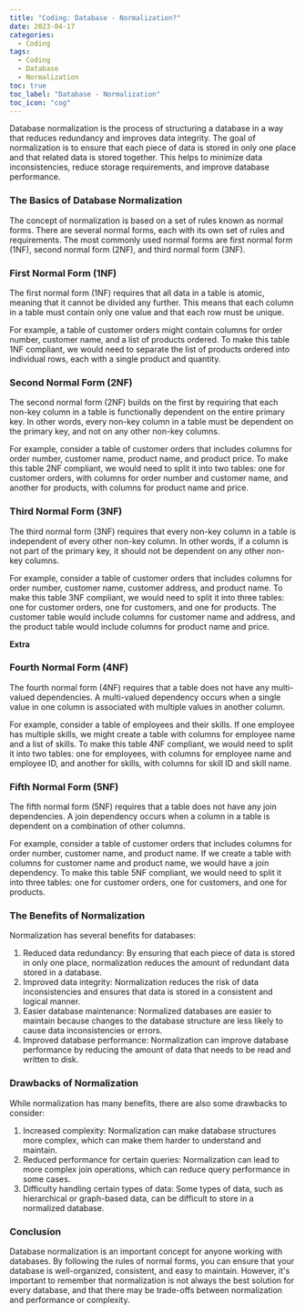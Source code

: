 ```yaml
---
title: "Coding: Database - Normalization?"
date: 2023-04-17
categories:
  - Coding
tags:
  - Coding
  - Database
  - Normalization
toc: true
toc_label: "Database - Normalization"
toc_icon: "cog"
---
```

Database normalization is the process of structuring a database in a way that reduces redundancy and improves data integrity. The goal of normalization is to ensure that each piece of data is stored in only one place and that related data is stored together. This helps to minimize data inconsistencies, reduce storage requirements, and improve database performance.

### The Basics of Database Normalization
The concept of normalization is based on a set of rules known as normal forms. There are several normal forms, each with its own set of rules and requirements. The most commonly used normal forms are first normal form (1NF), second normal form (2NF), and third normal form (3NF).

### First Normal Form (1NF)
The first normal form (1NF) requires that all data in a table is atomic, meaning that it cannot be divided any further. This means that each column in a table must contain only one value and that each row must be unique.

For example, a table of customer orders might contain columns for order number, customer name, and a list of products ordered. To make this table 1NF compliant, we would need to separate the list of products ordered into individual rows, each with a single product and quantity.

### Second Normal Form (2NF)
The second normal form (2NF) builds on the first by requiring that each non-key column in a table is functionally dependent on the entire primary key. In other words, every non-key column in a table must be dependent on the primary key, and not on any other non-key columns.

For example, consider a table of customer orders that includes columns for order number, customer name, product name, and product price. To make this table 2NF compliant, we would need to split it into two tables: one for customer orders, with columns for order number and customer name, and another for products, with columns for product name and price.

### Third Normal Form (3NF)
The third normal form (3NF) requires that every non-key column in a table is independent of every other non-key column. In other words, if a column is not part of the primary key, it should not be dependent on any other non-key columns.

For example, consider a table of customer orders that includes columns for order number, customer name, customer address, and product name. To make this table 3NF compliant, we would need to split it into three tables: one for customer orders, one for customers, and one for products. The customer table would include columns for customer name and address, and the product table would include columns for product name and price.

**Extra**
### Fourth Normal Form (4NF)
The fourth normal form (4NF) requires that a table does not have any multi-valued dependencies. A multi-valued dependency occurs when a single value in one column is associated with multiple values in another column.

For example, consider a table of employees and their skills. If one employee has multiple skills, we might create a table with columns for employee name and a list of skills. To make this table 4NF compliant, we would need to split it into two tables: one for employees, with columns for employee name and employee ID, and another for skills, with columns for skill ID and skill name.

### Fifth Normal Form (5NF)
The fifth normal form (5NF) requires that a table does not have any join dependencies. A join dependency occurs when a column in a table is dependent on a combination of other columns.

For example, consider a table of customer orders that includes columns for order number, customer name, and product name. If we create a table with columns for customer name and product name, we would have a join dependency. To make this table 5NF compliant, we would need to split it into three tables: one for customer orders, one for customers, and one for products.

### The Benefits of Normalization
Normalization has several benefits for databases:
1. Reduced data redundancy: By ensuring that each piece of data is stored in only one place, normalization reduces the amount of redundant data stored in a database.
2. Improved data integrity: Normalization reduces the risk of data inconsistencies and ensures that data is stored in a consistent and logical manner.
3. Easier database maintenance: Normalized databases are easier to maintain because changes to the database structure are less likely to cause data inconsistencies or errors.
4. Improved database performance: Normalization can improve database performance by reducing the amount of data that needs to be read and written to disk.

### Drawbacks of Normalization
While normalization has many benefits, there are also some drawbacks to consider:
1. Increased complexity: Normalization can make database structures more complex, which can make them harder to understand and maintain.
2. Reduced performance for certain queries: Normalization can lead to more complex join operations, which can reduce query performance in some cases.
3. Difficulty handling certain types of data: Some types of data, such as hierarchical or graph-based data, can be difficult to store in a normalized database.

### Conclusion
Database normalization is an important concept for anyone working with databases. By following the rules of normal forms, you can ensure that your database is well-organized, consistent, and easy to maintain. However, it's important to remember that normalization is not always the best solution for every database, and that there may be trade-offs between normalization and performance or complexity.
